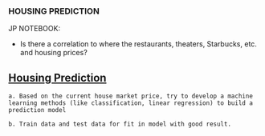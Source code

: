 
### HOUSING PREDICTION 

JP NOTEBOOK:

- Is there a correlation to where the restaurants, theaters, Starbucks, etc. and housing prices?

## [Housing Prediction](https://github.com/nortonlyr/ZCW.DataGroupProject/tree/master/machine_learning_Intro)

    a. Based on the current house market price, try to develop a machine learning methods (like classification, linear regression) to build a prediction model

    b. Train data and test data for fit in model with good result.